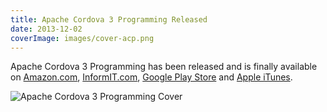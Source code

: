 ```yaml
---
title: Apache Cordova 3 Programming Released
date: 2013-12-02
coverImage: images/cover-acp.png
---
```


Apache Cordova 3 Programming has been released and is finally available on [Amazon.com](http://www.amazon.com/dp/B00H4CIHZW?tag=mcnsof-20&camp=213381&creative=390973&linkCode=as4&creativeASIN=B00H4CIHZW&adid=130XQEC2KTABP61BBP76&&ref-refURL=http%3A%2F%2Fwww.johnwargo.com%2F "Amazon.Com"), [InformIT.com](http://www.informit.com/store/apache-cordova-3-programming-9780321957368 "InformIT"), [Google Play Store](https://play.google.com/store/books/details/John_M_Wargo_Apache_Cordova_3_Programming?id=u3JVAgAAQBAJ&hl=en "Google Play Store") and [Apple iTunes](https://itunes.apple.com/us/book/apache-cordova-3-programming/id780506634?mt=11 "Apple iTunes").

![Apache Cordova 3 Programming Cover](/images/cover-acp.png)